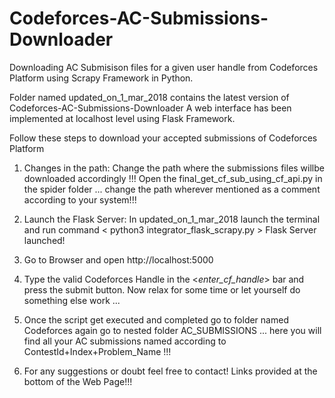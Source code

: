 # Codeforces-AC-Submissions-Downloader
Downloading AC Submisison files for a given user handle from Codeforces Platform using Scrapy Framework in Python.

Folder named updated_on_1_mar_2018 contains the latest version of Codeforces-AC-Submissions-Downloader
A web interface has been implemented at localhost level using Flask Framework.

Follow these steps to download your accepted submissions of Codeforces Platform

1. Changes in the path:
    Change the path where the submissions files willbe downloaded accordingly !!!
    Open the final_get_cf_sub_using_cf_api.py in the spider folder ... change the path wherever mentioned as a comment
    according to your system!!!
    
2. Launch the Flask Server:
    In updated_on_1_mar_2018 launch the terminal and run command < python3 integrator_flask_scrapy.py >
    Flask Server launched!

3. Go to Browser and open http://localhost:5000

4. Type the valid Codeforces Handle in the <_enter_cf_handle_> bar and press the submit button.
   Now relax for some time or let yourself do something else work ... 
   
5. Once the script get executed and completed go to folder named Codeforces again go to nested folder AC_SUBMISSIONS ... here      you will find all your AC submissions named according to ContestId+Index+Problem_Name !!!

6. For any suggestions or doubt feel free to contact! Links provided at the bottom of the Web Page!!! 
